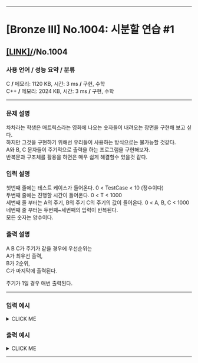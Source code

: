 <hr>

# [Bronze III] No.1004: 시분할 연습 #1 

## [[LINK]/](http://ascode.org/problem.php?id=1004)/No.1004 

### 사용 언어 / 성능 요약 / 분류 

C **/** 메모리: 1120 KB, 시간: 3 ms **/** 구현, 수학 <br>
C++ **/** 메모리: 2024 KB, 시간: 3 ms **/** 구현, 수학 <br>

<hr>

### 문제 설명 

차차라는 학생은 매트릭스라는 영화에 나오는 숫자들이 내려오는 장면을 구현해 보고 싶다. <br>
하지만 그것을 구현하기 위해선 우리들이 사용하는 방식으로는 불가능할 것같다. <br>
A와 B, C 문자들이 주기적으로 출력을 하는 프로그램을 구현해보자. <br>
반복문과 구조체를 활용을 하면은 매우 쉽게 해결할수 있을것 같다. <br>

### 입력 설명 

첫번째 줄에는 테스트 케이스가 들어온다. 0 < TestCase < 10 (정수이다) <br>
두번째 줄에는 진행할 시간이 들어온다.  0 < T < 1000 <br>
세번째 줄 부터는 A의 주기, B의 주기 C의 주기의 값이 들어온다.  0 < A, B, C < 1000 <br>
네번째 줄 부터는 두번째~세번째의 입력이 반복된다. <br>
모든 숫자는 양수이다. <br>

### 출력 설명 

A B C가 주기가 같을 경우에 우선순위는 <br>
A가 최우선 출력, <br>
B가 2순위, <br>
C가 마지막에 출력된다. <br>

주기가 1일 경우 매번 출력된다. <br>

<hr>

### 입력 예시

<details><summary>CLICK ME</summary>
<pre>
<strong>2
10
1 3 2
15
4 1 2</strong>
</pre>
</details>

### 출력 예시

<details><summary>CLICK ME</summary>
<pre>
<strong>AACABACAABCAACABAC
BBCBABCBBCBABCBBCBABCBBCB</strong>
</pre>
</details>

<hr>
